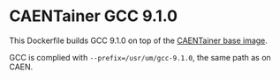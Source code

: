 # CAENTainer GCC 9.1.0

This Dockerfile builds GCC 9.1.0 on top of the [CAENTainer base image](https://github.com/CAENTainer/Base).

GCC is complied with `--prefix=/usr/um/gcc-9.1.0`, the same path as on CAEN.
